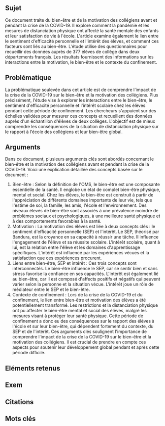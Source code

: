 ## Sujet
Ce document traite du bien-être et de la motivation des collégiens avant et pendant la crise de la COVID-19. Il explore comment la pandémie et les mesures de distanciation physique ont affecté la santé mentale des enfants et leur satisfaction de vie à l'école. L'article examine également le lien entre le sentiment d'efficacité personnelle et l'intérêt des élèves, et comment ces facteurs sont liés au bien-être. L'étude utilise des questionnaires pour recueillir des données auprès de 377 élèves de collège dans deux départements français. Les résultats fournissent des informations sur les interactions entre la motivation, le bien-être et le contexte du confinement.
## Problématique
La problématique soulevée dans cet article est de comprendre l'impact de la crise de la COVID-19 sur le bien-être et la motivation des collégiens. Plus précisément, l'étude vise à explorer les interactions entre le bien-être, le sentiment d'efficacité personnelle et l'intérêt scolaire chez les élèves pendant cette période de confinement. Les chercheurs s'appuient sur des échelles validées pour mesurer ces concepts et recueillent des données auprès d'un échantillon d'élèves de deux collèges. L'objectif est de mieux comprendre les conséquences de la situation de distanciation physique sur le rapport à l'école des collégiens et leur bien-être global.
## Arguments
Dans ce document, plusieurs arguments clés sont abordés concernant le bien-être et la motivation des collégiens avant et pendant la crise de la COVID-19. Voici une explication détaillée des concepts basée sur le document : 
1. Bien-être : Selon la définition de l'OMS, le bien-être est une composante essentielle de la santé. Il englobe un état de complet bien-être physique, mental et social. Chez les élèves, le bien-être est construit à partir de l'appréciation de différents domaines importants de leur vie, tels que l'estime de soi, la famille, les amis, l'école et l'environnement. Des niveaux élevés de bien-être sont associés à une prévalence moindre de problèmes sociaux et psychologiques, à une meilleure santé physique et à des comportements favorables à la santé. 
2. Motivation : La motivation des élèves est liée à deux concepts clés : le sentiment d'efficacité personnelle (SEP) et l'intérêt. Le SEP, théorisé par Bandura, est la croyance en sa capacité à réussir une tâche. Il influence l'engagement de l'élève et sa réussite scolaire. L'intérêt scolaire, quant à lui, est la relation entre l'élève et les domaines d'apprentissage spécifiques. L'intérêt est influencé par les expériences vécues et la satisfaction que ces expériences procurent. 
3. Liens entre bien-être, SEP et intérêt : Ces trois concepts sont interconnectés. Le bien-être influence le SEP, car se sentir bien et sans stress favorise la confiance en ses capacités. L'intérêt est également lié au bien-être, car il est composé d'affects positifs et négatifs qui peuvent varier selon la personne et la situation vécue. L'intérêt joue un rôle de médiateur entre le SEP et le bien-être. 
4. Contexte de confinement : Lors de la crise de la COVID-19 et du confinement, le lien entre bien-être et motivation des élèves a été potentiellement transformé. Les restrictions et la distanciation physique ont pu affecter le bien-être mental et social des élèves, malgré les mesures visant à protéger leur santé physique. Cette période de confinement a donc eu des conséquences sur le rapport des élèves à l'école et sur leur bien-être, qui dépendent fortement du contexte, du SEP et de l'intérêt. Ces arguments clés soulignent l'importance de comprendre l'impact de la crise de la COVID-19 sur le bien-être et la motivation des collégiens. Il est crucial de prendre en compte ces aspects pour soutenir leur développement global pendant et après cette période difficile.
## Eléments retenus 

## Exem
## Citations

## Mots clés